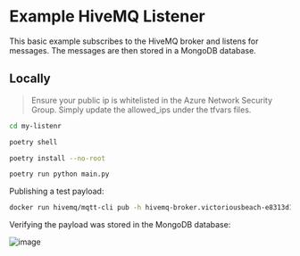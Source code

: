 # Example HiveMQ Listener

This basic example subscribes to the HiveMQ broker and listens for messages. The messages are then stored in a MongoDB database.

## Locally

> Ensure your public ip is whitelisted in the Azure Network Security Group. Simply update the allowed_ips under the tfvars files.

```bash
cd my-listenr

poetry shell

poetry install --no-root

poetry run python main.py
```

Publishing a test payload:

```bash
docker run hivemq/mqtt-cli pub -h hivemq-broker.victoriousbeach-e8313d1b.australiaeast.azurecontainerapps.io -p 1883 -u admin-user -pw admin-password -t test -m "hello"
```

Verifying the payload was stored in the MongoDB database:

![image](https://github.com/chrisvfabio/hivemq-terraform-azure/assets/5626828/36d1395b-a234-4e18-9b33-566904d5ed1d)